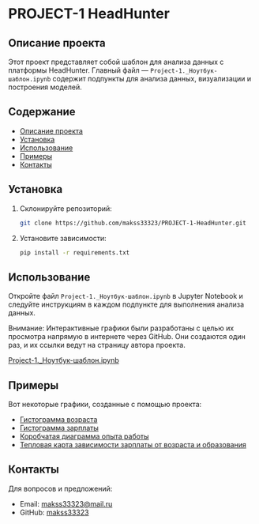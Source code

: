 # PROJECT-1 HeadHunter

## Описание проекта  
Этот проект представляет собой шаблон для анализа данных с платформы HeadHunter. Главный файл — `Project-1._Ноутбук-шаблон.ipynb` содержит подпункты для анализа данных, визуализации и построения моделей.

## Содержание  
- [Описание проекта](#описание-проекта)  
- [Установка](#установка)  
- [Использование](#использование)  
- [Примеры](#примеры)  
- [Контакты](#контакты)  

## Установка  
1. Склонируйте репозиторий:  
   ```bash
   git clone https://github.com/makss33323/PROJECT-1-HeadHunter.git
   ```
2. Установите зависимости:  
   ```bash
   pip install -r requirements.txt
   ```

## Использование  
Откройте файл `Project-1._Ноутбук-шаблон.ipynb` в Jupyter Notebook и следуйте инструкциям в каждом подпункте для выполнения анализа данных.

Внимание: Интерактивные графики были разработаны с целью их просмотра напрямую в интернете через GitHub. Они создаются один раз, и их ссылки ведут на страницу автора проекта.

[Project-1._Ноутбук-шаблон.ipynb](https://github.com/makss33323/PROJECT-1-HeadHunter/blob/main/Project-1._%D0%9D%D0%BE%D1%83%D1%82%D0%B1%D1%83%D0%BA-%D1%88%D0%B0%D0%B1%D0%BB%D0%BE%D0%BD.ipynb)


## Примеры  
Вот некоторые графики, созданные с помощью проекта:  
- [Гистограмма возраста](https://makss33323.github.io/PROJECT-1-HeadHunter/Возраст_гистограмма.html)  
- [Гистограмма зарплаты](https://makss33323.github.io/PROJECT-1-HeadHunter/Заработная_плата_гистограмма.html)  
- [Коробчатая диаграмма опыта работы](https://makss33323.github.io/PROJECT-1-HeadHunter/Опыт_работы_коробчатая.html)  
- [Тепловая карта зависимости зарплаты от возраста и образования](https://makss33323.github.io/PROJECT-1-HeadHunter/Тепловая_карта_ЗП_возраст_образование.html)  

## Контакты  
Для вопросов и предложений:  
- Email: makss33323@mail.ru  
- GitHub: [makss33323](https://github.com/makss33323)
